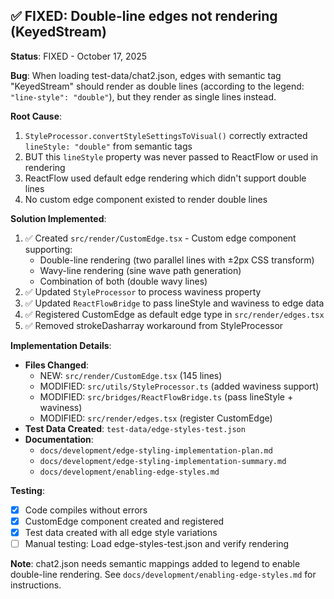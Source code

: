 ## ✅ FIXED: Double-line edges not rendering (KeyedStream)

**Status**: FIXED - October 17, 2025

**Bug**: When loading test-data/chat2.json, edges with semantic tag "KeyedStream" should render as double lines (according to the legend: `"line-style": "double"`), but they render as single lines instead.

**Root Cause**: 
1. `StyleProcessor.convertStyleSettingsToVisual()` correctly extracted `lineStyle: "double"` from semantic tags
2. BUT this `lineStyle` property was never passed to ReactFlow or used in rendering
3. ReactFlow used default edge rendering which didn't support double lines
4. No custom edge component existed to render double lines

**Solution Implemented**:
1. ✅ Created `src/render/CustomEdge.tsx` - Custom edge component supporting:
   - Double-line rendering (two parallel lines with ±2px CSS transform)
   - Wavy-line rendering (sine wave path generation)
   - Combination of both (double wavy lines)
2. ✅ Updated `StyleProcessor` to process waviness property
3. ✅ Updated `ReactFlowBridge` to pass lineStyle and waviness to edge data
4. ✅ Registered CustomEdge as default edge type in `src/render/edges.tsx`
5. ✅ Removed strokeDasharray workaround from StyleProcessor

**Implementation Details**:
- **Files Changed**: 
  - NEW: `src/render/CustomEdge.tsx` (145 lines)
  - MODIFIED: `src/utils/StyleProcessor.ts` (added waviness support)
  - MODIFIED: `src/bridges/ReactFlowBridge.ts` (pass lineStyle + waviness)
  - MODIFIED: `src/render/edges.tsx` (register CustomEdge)
- **Test Data Created**: `test-data/edge-styles-test.json`
- **Documentation**: 
  - `docs/development/edge-styling-implementation-plan.md`
  - `docs/development/edge-styling-implementation-summary.md`
  - `docs/development/enabling-edge-styles.md`

**Testing**:
- [x] Code compiles without errors
- [x] CustomEdge component created and registered
- [x] Test data created with all edge style variations
- [ ] Manual testing: Load edge-styles-test.json and verify rendering

**Note**: chat2.json needs semantic mappings added to legend to enable double-line rendering. See `docs/development/enabling-edge-styles.md` for instructions.

